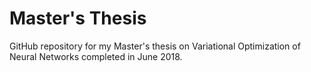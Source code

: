 # Master's Thesis

GitHub repository for my Master's thesis on Variational Optimization of Neural Networks completed in June 2018.
